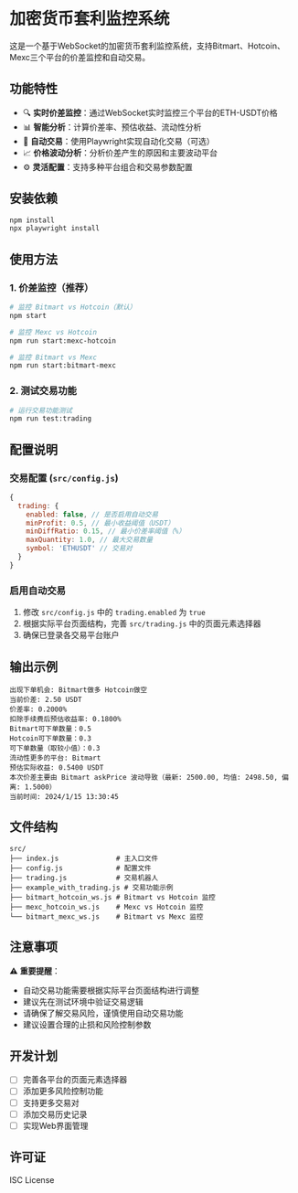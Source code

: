 # 加密货币套利监控系统

这是一个基于WebSocket的加密货币套利监控系统，支持Bitmart、Hotcoin、Mexc三个平台的价差监控和自动交易。

## 功能特性

- 🔍 **实时价差监控**：通过WebSocket实时监控三个平台的ETH-USDT价格
- 📊 **智能分析**：计算价差率、预估收益、流动性分析
- 🤖 **自动交易**：使用Playwright实现自动化交易（可选）
- 📈 **价格波动分析**：分析价差产生的原因和主要波动平台
- ⚙️ **灵活配置**：支持多种平台组合和交易参数配置

## 安装依赖

```bash
npm install
npx playwright install
```

## 使用方法

### 1. 价差监控（推荐）

```bash
# 监控 Bitmart vs Hotcoin（默认）
npm start

# 监控 Mexc vs Hotcoin
npm run start:mexc-hotcoin

# 监控 Bitmart vs Mexc
npm run start:bitmart-mexc
```

### 2. 测试交易功能

```bash
# 运行交易功能测试
npm run test:trading
```

## 配置说明

### 交易配置 (`src/config.js`)

```javascript
{
  trading: {
    enabled: false, // 是否启用自动交易
    minProfit: 0.5, // 最小收益阈值（USDT）
    minDiffRatio: 0.15, // 最小价差率阈值（%）
    maxQuantity: 1.0, // 最大交易数量
    symbol: 'ETHUSDT' // 交易对
  }
}
```

### 启用自动交易

1. 修改 `src/config.js` 中的 `trading.enabled` 为 `true`
2. 根据实际平台页面结构，完善 `src/trading.js` 中的页面元素选择器
3. 确保已登录各交易平台账户

## 输出示例

```
出现下单机会: Bitmart做多 Hotcoin做空
当前价差: 2.50 USDT
价差率: 0.2000%
扣除手续费后预估收益率: 0.1800%
Bitmart可下单数量：0.5
Hotcoin可下单数量：0.3
可下单数量（取较小值）：0.3
流动性更多的平台: Bitmart
预估实际收益: 0.5400 USDT
本次价差主要由 Bitmart askPrice 波动导致（最新: 2500.00, 均值: 2498.50, 偏离: 1.5000）
当前时间: 2024/1/15 13:30:45
```

## 文件结构

```
src/
├── index.js              # 主入口文件
├── config.js             # 配置文件
├── trading.js            # 交易机器人
├── example_with_trading.js # 交易功能示例
├── bitmart_hotcoin_ws.js # Bitmart vs Hotcoin 监控
├── mexc_hotcoin_ws.js    # Mexc vs Hotcoin 监控
└── bitmart_mexc_ws.js    # Bitmart vs Mexc 监控
```

## 注意事项

⚠️ **重要提醒**：
- 自动交易功能需要根据实际平台页面结构进行调整
- 建议先在测试环境中验证交易逻辑
- 请确保了解交易风险，谨慎使用自动交易功能
- 建议设置合理的止损和风险控制参数

## 开发计划

- [ ] 完善各平台的页面元素选择器
- [ ] 添加更多风险控制功能
- [ ] 支持更多交易对
- [ ] 添加交易历史记录
- [ ] 实现Web界面管理

## 许可证

ISC License